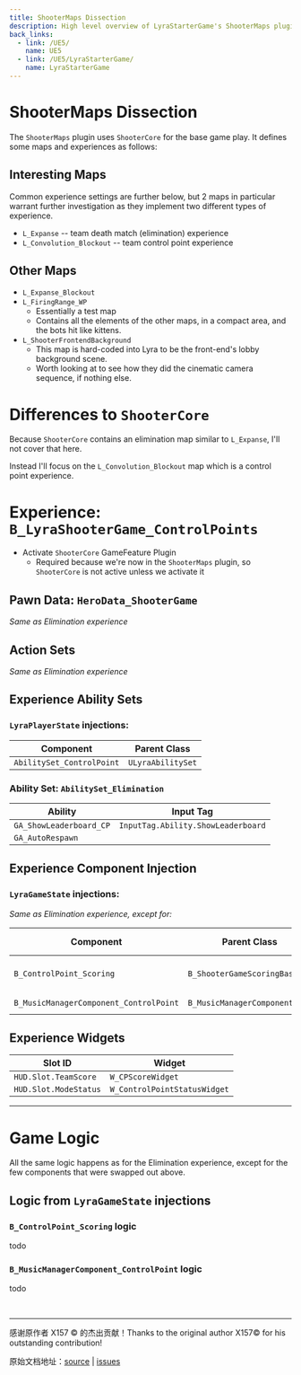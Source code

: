 ```yaml
---
title: ShooterMaps Dissection
description: High level overview of LyraStarterGame's ShooterMaps plugin, settings and blueprints
back_links:
  - link: /UE5/
    name: UE5
  - link: /UE5/LyraStarterGame/
    name: LyraStarterGame
---
```



# ShooterMaps Dissection

The `ShooterMaps` plugin uses `ShooterCore` for the base game play.  It defines some maps and experiences as follows:


## Interesting Maps

Common experience settings are further below, but 2 maps in particular warrant further investigation as they implement
two different types of experience.

- `L_Expanse` -- team death match (elimination) experience
- `L_Convolution_Blockout` -- team control point experience


## Other Maps

- `L_Expanse_Blockout`
- `L_FiringRange_WP`
  - Essentially a test map
  - Contains all the elements of the other maps, in a compact area, and the bots hit like kittens.
- `L_ShooterFrontendBackground`
  - This map is hard-coded into Lyra to be the front-end's lobby background scene.
  - Worth looking at to see how they did the cinematic camera sequence, if nothing else.


# Differences to `ShooterCore`

Because `ShooterCore` contains an elimination map similar to `L_Expanse`, I'll not cover that here.

Instead I'll focus on the `L_Convolution_Blockout` map which is a control point experience.


# Experience: `B_LyraShooterGame_ControlPoints`

- Activate `ShooterCore` GameFeature Plugin
  - Required because we're now in the `ShooterMaps` plugin, so `ShooterCore` is not active unless we activate it


## Pawn Data: `HeroData_ShooterGame`

*Same as Elimination experience*


## Action Sets

*Same as Elimination experience*


## Experience Ability Sets


### `LyraPlayerState` injections:

| Component                 | Parent Class      |
|---------------------------|-------------------|
| `AbilitySet_ControlPoint` | `ULyraAbilitySet` |

### Ability Set: `AbilitySet_Elimination`

| Ability                 | Input Tag                          |
|-------------------------|------------------------------------|
| `GA_ShowLeaderboard_CP` | `InputTag.Ability.ShowLeaderboard` |
| `GA_AutoRespawn`        |                                    |


## Experience Component Injection

### `LyraGameState` injections:

*Same as Elimination experience, except for:*

| Component                              | Parent Class                  | Tick Group       | Scope           |
|----------------------------------------|-------------------------------|------------------|-----------------|
| `B_ControlPoint_Scoring`               | `B_ShooterGameScoringBase`    | `During Physics` | Client + Server |
| `B_MusicManagerComponent_ControlPoint` | `B_MusicManagerComponentBase` | `During Physics` | Client          |


## Experience Widgets

| Slot ID               | Widget                       |
|-----------------------|------------------------------|
| `HUD.Slot.TeamScore`  | `W_CPScoreWidget`            |
| `HUD.Slot.ModeStatus` | `W_ControlPointStatusWidget` |


----------------------------------------------------------------------


# Game Logic

All the same logic happens as for the Elimination experience, except for the few components that were swapped out
above.


## Logic from `LyraGameState` injections

### `B_ControlPoint_Scoring` logic

todo

### `B_MusicManagerComponent_ControlPoint` logic

todo



<br/>
<hr/>
<div class="container">
    <p> 感谢原作者 X157 &copy; 的杰出贡献！Thanks to the original author X157&copy; for his outstanding contribution!</p>
        原始文档地址：<a href="https://x157.github.io">source</a> | <a href="https://github.com/x157/x157.github.io/issues">issues</a>
    </p>
</div>